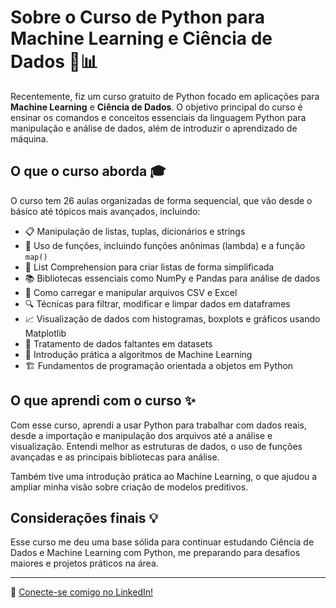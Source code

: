 # Sobre o Curso de Python para Machine Learning e Ciência de Dados 🐍📊

Recentemente, fiz um curso gratuito de Python focado em aplicações para **Machine Learning** e **Ciência de Dados**. O objetivo principal do curso é ensinar os comandos e conceitos essenciais da linguagem Python para manipulação e análise de dados, além de introduzir o aprendizado de máquina.

## O que o curso aborda 🎓

O curso tem 26 aulas organizadas de forma sequencial, que vão desde o básico até tópicos mais avançados, incluindo:

- 📋 Manipulação de listas, tuplas, dicionários e strings  
- 🔧 Uso de funções, incluindo funções anônimas (lambda) e a função `map()`  
- 🧩 List Comprehension para criar listas de forma simplificada  
- 📚 Bibliotecas essenciais como NumPy e Pandas para análise de dados  
- 📂 Como carregar e manipular arquivos CSV e Excel  
- 🔍 Técnicas para filtrar, modificar e limpar dados em dataframes  
- 📈 Visualização de dados com histogramas, boxplots e gráficos usando Matplotlib  
- 🧹 Tratamento de dados faltantes em datasets  
- 🤖 Introdução prática a algoritmos de Machine Learning  
- 🏗️ Fundamentos de programação orientada a objetos em Python  

## O que aprendi com o curso ✨

Com esse curso, aprendi a usar Python para trabalhar com dados reais, desde a importação e manipulação dos arquivos até a análise e visualização. Entendi melhor as estruturas de dados, o uso de funções avançadas e as principais bibliotecas para análise.

Também tive uma introdução prática ao Machine Learning, o que ajudou a ampliar minha visão sobre criação de modelos preditivos.

## Considerações finais 💡

Esse curso me deu uma base sólida para continuar estudando Ciência de Dados e Machine Learning com Python, me preparando para desafios maiores e projetos práticos na área.

---

🔗 [Conecte-se comigo no LinkedIn!](https://www.linkedin.com/in/pedro-rodrigues-salom%C3%A3o-55a0ab310/)

